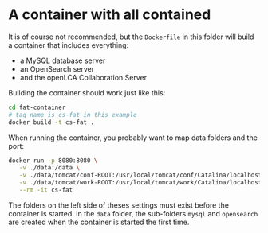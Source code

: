 # A container with all contained

It is of course not recommended, but the `Dockerfile` in this folder will
build a container that includes everything:

* a MySQL database server
* an OpenSearch server
* and the openLCA Collaboration Server

Building the container should work just like this:

```bash
cd fat-container
# tag name is cs-fat in this example
docker build -t cs-fat .
```

When running the container, you probably want to map data folders and the
port:

```bash
docker run -p 8080:8080 \
   -v ./data:/data \
   -v ./data/tomcat/conf-ROOT:/usr/local/tomcat/conf/Catalina/localhost/ROOT \
   -v ./data/tomcat/work-ROOT:/usr/local/tomcat/work/Catalina/localhost/ROOT \
   --rm -it cs-fat
```

The folders on the left side of theses settings must exist before the container
is started. In the `data` folder, the sub-folders `mysql` and `opensearch` are
created when the container is started the first time.
